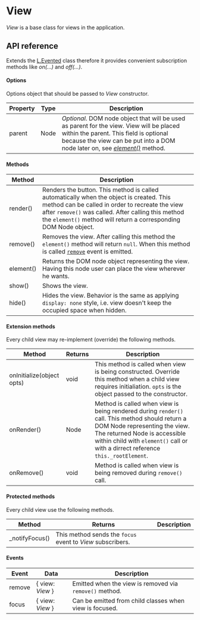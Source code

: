 # View

*View* is a base class for views in the application.

## API reference <a name="apiReference"></a>

Extends the [L.Evented](https://leafletjs.com/reference-1.0.0.html#evented) class therefore it provides convenient subscription methods like *on(...)* and *off(...)*.

#### Options <a name="options"></a>
Options object that should be passed to *View* constructor.

| Property | Type | Description |
|---|---|---|
| parent | Node | *Optional*. DOM node object that will be used as parent for the view. View will be placed within the parent. This field is optional because the view can be put into a DOM node later on, see *[element()](#methods)* method. |

#### Methods <a name="methods"></a>

| Method | Description |
|---|---|
| render() | Renders the button. This method is called automatically when the object is created. This method can be called in order to recreate the view after `remove()` was called. After calling this method the `element()` method will return a corresponding DOM Node object. |
| remove() | Removes the view. After calling this method the `element()` method will return `null`. When this method is called [`remove`](#events) event is emitted. |
| element() | Returns the DOM node object representing the view. Having this node user can place the view wherever he wants. |
| show() | Shows the view. |
| hide() | Hides the view. Behavior is the same as applying `display: none` style, i.e. view doesn't keep the occupied space when hidden. |

#### Extension methods <a name="extensionMethods"></a>
Every child view may re-implement (override) the following methods.

| Method | Returns | Description |
|---|---|---|
| onInitialize(object opts) | void | This method is called when view is being constructed. Override this method when a child view requires initialiation. `opts` is the object passed to the constructor. |
| onRender() | Node | Method is called when view is being rendered during `render()` call. This method should return a DOM Node representing the view. The returned Node is accessible within child with `element()` call or with a dirrect reference `this._rootElement`. |
| onRemove() | void | Method is called when view is being removed during `remove()` call. |

#### Protected methods <a name="protectedMethods"></a>
Every child view use the following methods.

| Method | Returns | Description |
|---|---|---|
| _notifyFocus() | This method sends the `focus` event to *View* subscribers. |

#### Events <a name="events"></a>

| Event | Data | Description
|---|---|---|
| remove | { view: *View* } | Emitted when the view is removed via `remove()` method. |
| focus | { view: *View* } | Can be emitted from child classes when view is focused. |
